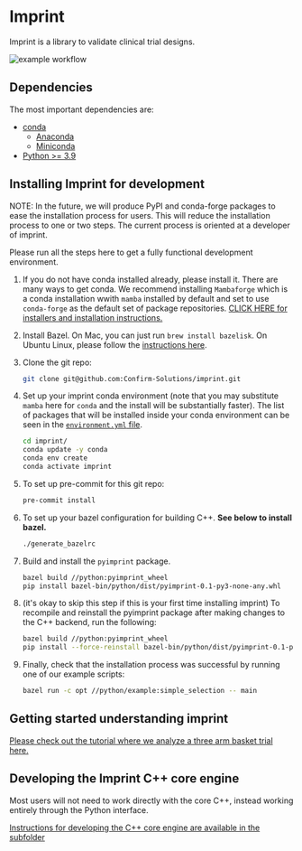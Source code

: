 # Imprint

Imprint is a library to validate clinical trial designs.

![example workflow](https://github.com/Confirm-Solutions/imprint/actions/workflows/test.yml/badge.svg)

## Dependencies

The most important dependencies are:

- [conda](https://docs.conda.io/projects/conda/en/latest/index.html)
  - [Anaconda](https://www.anaconda.com/)
  - [Miniconda](https://docs.conda.io/en/latest/miniconda.html)
- [Python >= 3.9](https://www.python.org/)

## Installing Imprint for development

NOTE: In the future, we will produce PyPI and conda-forge packages to ease the installation process for users. This will reduce the installation process to one or two steps. The current process is oriented at a developer of imprint.

Please run all the steps here to get a fully functional development environment.

1. If you do not have conda installed already, please install it. There are
   many ways to get conda. We recommend installing `Mambaforge` which is a
   conda installation wwith `mamba` installed by default and set to use
   `conda-forge` as the default set of package repositories. [CLICK HERE for
   installers and installation
   instructions.](https://github.com/conda-forge/miniforge#mambaforge)
2. Install Bazel. On Mac, you can just run `brew install bazelisk`. On Ubuntu
   Linux, please follow the [instructions
   here](https://docs.bazel.build/versions/main/install-ubuntu.html).
3. Clone the git repo:

    ```bash
    git clone git@github.com:Confirm-Solutions/imprint.git
    ```

4. Set up your imprint conda environment (note that you may substitute `mamba`
   here for `conda` and the install will be substantially faster). The list of
   packages that will be installed inside your conda environment can be seen in
   the [`environment.yml` file](../environment.yml).

    ```bash
    cd imprint/
    conda update -y conda
    conda env create
    conda activate imprint
    ```

5. To set up pre-commit for this git repo:

    ```bash
    pre-commit install
    ```

6. To set up your bazel configuration for building C++. **See below to install bazel.**

    ```bash
    ./generate_bazelrc
    ```

7. Build and install the `pyimprint` package.

    ```bash
    bazel build //python:pyimprint_wheel
    pip install bazel-bin/python/dist/pyimprint-0.1-py3-none-any.whl
    ```

8. (it's okay to skip this step if this is your first time installing imprint) To recompile and reinstall the pyimprint package after making changes to the C++ backend, run the following:

    ```bash
    bazel build //python:pyimprint_wheel
    pip install --force-reinstall bazel-bin/python/dist/pyimprint-0.1-py3-none-any.whl
    ```

9. Finally, check that the installation process was successful by running one of our example scripts:

    ```bash
    bazel run -c opt //python/example:simple_selection -- main
    ```

## Getting started understanding imprint

[Please check out the tutorial where we analyze a three arm basket trial here.](./research/berry/tutorial.ipynb)

## Developing the Imprint C++ core engine

Most users will not need to work directly with the core C++, instead working entirely through the Python interface.

[Instructions for developing the C++ core engine are available in the subfolder](./imprint/README.md)
